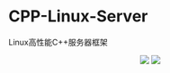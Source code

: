 # CPP-Linux-Server
Linux高性能C++服务器框架

<p align="center">
<a href="#platform" alt="platform"><img src="https://img.shields.io/badge/platform-CentOS_7.9-brightgreen" /></a>
<a href="#gcc" alt="gcc"><img src="https://img.shields.io/badge/gcc-11.2.1-brightgreen" /></a>